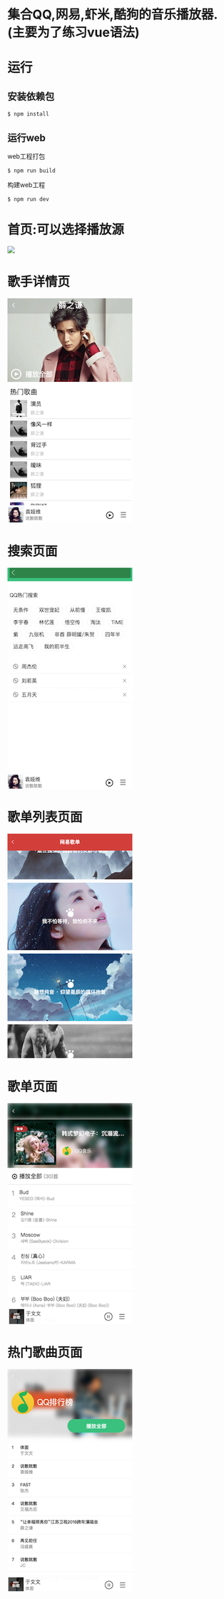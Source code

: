 
# 集合QQ,网易,虾米,酷狗的音乐播放器.(主要为了练习vue语法)

# 运行

## 安装依赖包

```
$ npm install
```

## 运行web

web工程打包

```
$ npm run build
```

构建web工程

```
$ npm run dev
```

# 首页:可以选择播放源
![](https://github.com/chenfazhuan/allMusic/blob/master/img/img1.png,https://github.com/chenfazhuan/allMusic/blob/master/img/img2.png)

# 歌手详情页
![](https://github.com/chenfazhuan/allMusic/blob/master/img/img3.png)

# 搜索页面
![](https://github.com/chenfazhuan/allMusic/blob/master/img/img4.png)

# 歌单列表页面
![](https://github.com/chenfazhuan/allMusic/blob/master/img/img7.png)

# 歌单页面
![](https://github.com/chenfazhuan/allMusic/blob/master/img/img5.png)

# 热门歌曲页面
![](https://github.com/chenfazhuan/allMusic/blob/master/img/img6.png)



